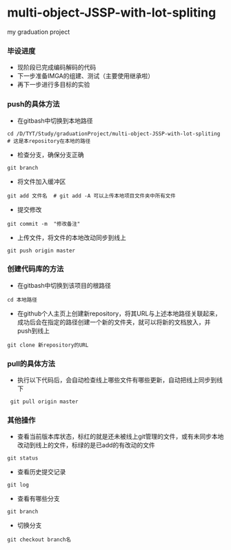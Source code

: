 # multi-object-JSSP-with-lot-spliting
my graduation project

### 毕设进度
* 现阶段已完成编码解码的代码
* 下一步准备IMGA的组建、测试（主要使用继承啦）
* 再下一步进行多目标的实验

### push的具体方法
* 在gitbash中切换到本地路径
```
cd /D/TYT/Study/graduationProject/multi-object-JSSP-with-lot-spliting  # 这是本repository在本地的路径
```
* 检查分支，确保分支正确
```
git branch
```
* 将文件加入缓冲区

```
git add 文件名  # git add -A 可以上传本地项目文件夹中所有文件
```
* 提交修改
```
git commit -m  "修改备注" 
```
* 上传文件，将文件的本地改动同步到线上
```
git push origin master
```
### 创建代码库的方法
* 在gitbash中切换到该项目的根路径
```
cd 本地路径
```
* 在github个人主页上创建新repository，将其URL与上述本地路径关联起来，成功后会在指定的路径创建一个新的文件夹，就可以将新的文档放入，并push到线上
```
git clone 新repository的URL
```

### pull的具体方法
* 执行以下代码后，会自动检查线上哪些文件有哪些更新，自动把线上同步到线下
```
 git pull origin master
```

### 其他操作
* 查看当前版本库状态，标红的就是还未被线上git管理的文件，或有未同步本地改动到线上的文件，标绿的是已add的有改动的文件
```
git status
```
* 查看历史提交记录
```
git log
```
* 查看有哪些分支
```
git branch
```
* 切换分支
```
git checkout branch名  
```
